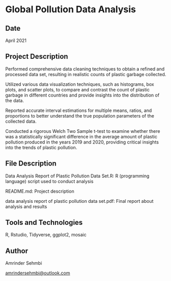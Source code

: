 # Global Pollution Data Analysis

## Date

April 2021

## Project Description

Performed comprehensive data cleaning techniques to obtain a refined and processed data set, resulting in realistic counts of plastic garbage collected.

Utilized various data visualization techniques, such as histograms, box plots, and scatter plots, to compare and contrast the count of plastic garbage in different countries and provide insights into the distribution of the data.

Reported accurate interval estimations for multiple means, ratios, and proportions to better understand the true population parameters of the collected data.

Conducted a rigorous Welch Two Sample t-test to examine whether there was a statistically significant difference in the average amount of plastic pollution produced in the years 2019 and 2020, providing critical insights into the trends of plastic pollution.

## File Description


Data Analysis Report of Plastic Pollution Data Set.R: R (programming language) script used to conduct analysis

README.md: Project description

data analysis report of plastic pollution data set.pdf: Final report about analysis and results

## Tools and Technologies

R, Rstudio, Tidyverse, ggplot2, mosaic

## Author

Amrinder Sehmbi

amrindersehmbi@outlook.com

